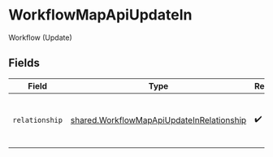 # WorkflowMapApiUpdateIn

Workflow (Update)


## Fields

| Field                                                                                                         | Type                                                                                                          | Required                                                                                                      | Description                                                                                                   | Example                                                                                                       |
| ------------------------------------------------------------------------------------------------------------- | ------------------------------------------------------------------------------------------------------------- | ------------------------------------------------------------------------------------------------------------- | ------------------------------------------------------------------------------------------------------------- | ------------------------------------------------------------------------------------------------------------- |
| `relationship`                                                                                                | [shared.WorkflowMapApiUpdateInRelationship](../../../sdk/models/shared/workflowmapapiupdateinrelationship.md) | :heavy_check_mark:                                                                                            | The type of the relationship between workflows                                                                | ONE_TO_MANY                                                                                                   |